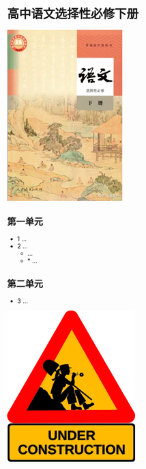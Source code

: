 # 高中语文选择性必修下册

![高中语文选择性必修下册 >](/assets/images/book5_small.webp)

## 第一单元

- 1 ...
- 2 ...
  - ...
  - \* ...

## 第二单元

- 3 ...

![construction ><](/assets/images/under_construction.webp)

